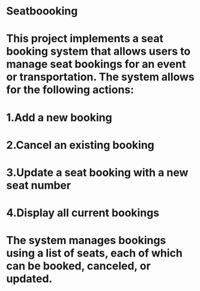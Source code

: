 # Seatboooking
# This project implements a seat booking system that allows users to manage seat bookings for an event or transportation. The system allows for the following actions:

# 1.Add a new booking
# 2.Cancel an existing booking
# 3.Update a seat booking with a new seat number
# 4.Display all current bookings
# The system manages bookings using a list of seats, each of which can be booked, canceled, or updated.
